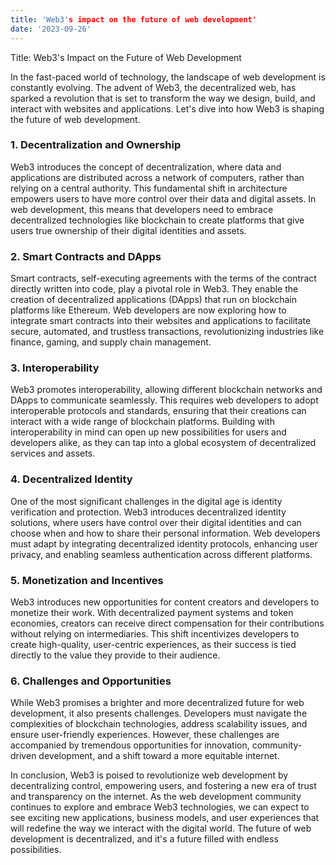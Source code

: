```yaml
---
title: 'Web3's impact on the future of web development'
date: '2023-09-26'
---
```


Title: Web3's Impact on the Future of Web Development

In the fast-paced world of technology, the landscape of web development is constantly evolving. The advent of Web3, the decentralized web, has sparked a revolution that is set to transform the way we design, build, and interact with websites and applications. Let's dive into how Web3 is shaping the future of web development.

### **1. Decentralization and Ownership**

Web3 introduces the concept of decentralization, where data and applications are distributed across a network of computers, rather than relying on a central authority. This fundamental shift in architecture empowers users to have more control over their data and digital assets. In web development, this means that developers need to embrace decentralized technologies like blockchain to create platforms that give users true ownership of their digital identities and assets.

### **2. Smart Contracts and DApps**

Smart contracts, self-executing agreements with the terms of the contract directly written into code, play a pivotal role in Web3. They enable the creation of decentralized applications (DApps) that run on blockchain platforms like Ethereum. Web developers are now exploring how to integrate smart contracts into their websites and applications to facilitate secure, automated, and trustless transactions, revolutionizing industries like finance, gaming, and supply chain management.

### **3. Interoperability**

Web3 promotes interoperability, allowing different blockchain networks and DApps to communicate seamlessly. This requires web developers to adopt interoperable protocols and standards, ensuring that their creations can interact with a wide range of blockchain platforms. Building with interoperability in mind can open up new possibilities for users and developers alike, as they can tap into a global ecosystem of decentralized services and assets.

### **4. Decentralized Identity**

One of the most significant challenges in the digital age is identity verification and protection. Web3 introduces decentralized identity solutions, where users have control over their digital identities and can choose when and how to share their personal information. Web developers must adapt by integrating decentralized identity protocols, enhancing user privacy, and enabling seamless authentication across different platforms.

### **5. Monetization and Incentives**

Web3 introduces new opportunities for content creators and developers to monetize their work. With decentralized payment systems and token economies, creators can receive direct compensation for their contributions without relying on intermediaries. This shift incentivizes developers to create high-quality, user-centric experiences, as their success is tied directly to the value they provide to their audience.

### **6. Challenges and Opportunities**

While Web3 promises a brighter and more decentralized future for web development, it also presents challenges. Developers must navigate the complexities of blockchain technologies, address scalability issues, and ensure user-friendly experiences. However, these challenges are accompanied by tremendous opportunities for innovation, community-driven development, and a shift toward a more equitable internet.

In conclusion, Web3 is poised to revolutionize web development by decentralizing control, empowering users, and fostering a new era of trust and transparency on the internet. As the web development community continues to explore and embrace Web3 technologies, we can expect to see exciting new applications, business models, and user experiences that will redefine the way we interact with the digital world. The future of web development is decentralized, and it's a future filled with endless possibilities.